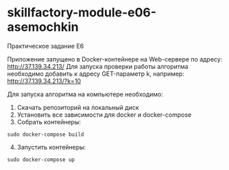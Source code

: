 # skillfactory-module-e06-asemochkin
Практическое задание Е6

Приложение запущено в Docker-контейнере на Web-сервере по адресу: http://37.139.34.213/
Для запуска проверки работы алгоритма необходимо добавить к адресу GET-параметр k, например: http://37.139.34.213/?k=10

Для запуска алгоритма на компьютере необходимо:

1. Скачать репозиторий на локальный диск
2. Установить все зависимости для docker и docker-compose
3. Собрать контейнеры:
```
sudo docker-compose build 
```
4. Запустить контейнеры:
```
sudo docker-compose up 
```
